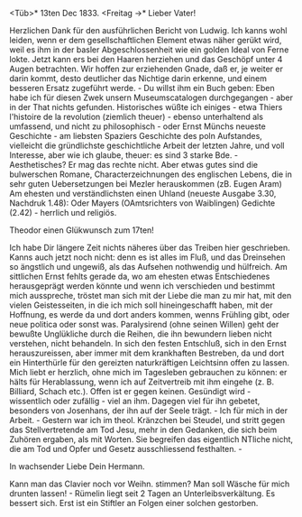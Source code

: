  <Tüb>* 13ten Dec 1833. <Freitag ->*
Lieber Vater!

Herzlichen Dank für den ausführlichen Bericht von Ludwig. Ich kanns wohl leiden, wenn er dem gesellschaftlichen Element etwas näher gerükt wird, weil es ihm in der basler Abgeschlossenheit wie ein golden Ideal von Ferne lokte. Jetzt kann ers bei den Haaren herziehen und das Geschöpf unter 4 Augen betrachten. Wir hoffen zur erziehenden Gnade, daß er, je weiter er darin kommt, desto deutlicher das Nichtige darin erkenne, und einem besseren Ersatz zugeführt werde. - Du willst ihm ein Buch geben: Eben habe ich für diesen Zwek unsern Museumscatalogen durchgegangen - aber in der That nichts gefunden. Historisches wüßte ich einiges - etwa Thiers l'histoire de la revolution (ziemlich theuer) - ebenso unterhaltend als umfassend, und nicht zu philosophisch - oder Ernst Münchs neueste Geschichte - am liebsten Spaziers Geschichte des poln Aufstandes, vielleicht die gründlichste geschichtliche Arbeit der letzten Jahre, und voll Interesse, aber wie ich glaube, theuer: es sind 3 starke Bde. - Aesthetisches? Er mag das rechte nicht. Aber etwas gutes sind die bulwerschen Romane, Characterzeichnungen des englischen Lebens, die in sehr guten Uebersetzungen bei Mezler herauskommen (zB. Eugen Aram) Am ehesten und verständlichsten einen Uhland (neueste Ausgabe 3.30, Nachdruk 1.48): Oder Mayers (OAmtsrichters von Waiblingen) Gedichte (2.42) - herrlich und religiös.

Theodor einen Glükwunsch zum 17ten!

Ich habe Dir längere Zeit nichts näheres über das Treiben hier geschrieben. Kanns auch jetzt noch nicht: denn es ist alles im Fluß, und das Dreinsehen so ängstlich und ungewiß, als das Aufsehen nothwendig und hülfreich. Am sittlichen Ernst fehlts gerade da, wo am ehesten etwas Entschiedenes herausgeprägt werden könnte und wenn ich verschieden und bestimmt mich ausspreche, tröstet man sich mit der Liebe die man zu mir hat, mit den vielen Geistesseiten, in die ich mich soll hineingeschafft haben, mit der Hoffnung, es werde da und dort anders kommen, wenns Frühling gibt, oder neue politica oder sonst was. Paralysirend (ohne seinen Willen) geht der bewußte Unglükliche durch die Reihen, die ihn bewundern lieben nicht verstehen, nicht behandeln. In sich den festen Entschluß, sich in den Ernst herauszureissen, aber immer mit dem krankhaften Bestreben, da und dort ein Hinterthürle für den gereizten naturkräftigen Leichtsinn offen zu lassen. Mich liebt er herzlich, ohne mich im Tagesleben gebrauchen zu können: er hälts für Herablassung, wenn ich auf Zeitvertreib mit ihm eingehe (z. B. Billiard, Schach etc.). Offen ist er gegen keinen. Gesündigt wird - wissentlich oder zufällig - viel an ihm. Dagegen viel für ihn gebetet, besonders von Josenhans, der ihn auf der Seele trägt. - Ich für mich in der Arbeit. - Gestern war ich im theol. Kränzchen bei Steudel, und stritt gegen das Stellvertretende am Tod Jesu, mehr in den Gedanken, die sich beim Zuhören ergaben, als mit Worten. Sie begreifen das eigentlich NTliche nicht, die am Tod und Opfer und Gesetz ausschliessend festhalten. -

 In wachsender Liebe Dein Hermann.

Kann man das Clavier noch vor Weihn. stimmen? Man soll Wäsche für mich drunten lassen! - Rümelin liegt seit 2 Tagen an Unterleibsverkältung. Es bessert sich. Erst ist ein Stiftler an Folgen einer solchen gestorben. 